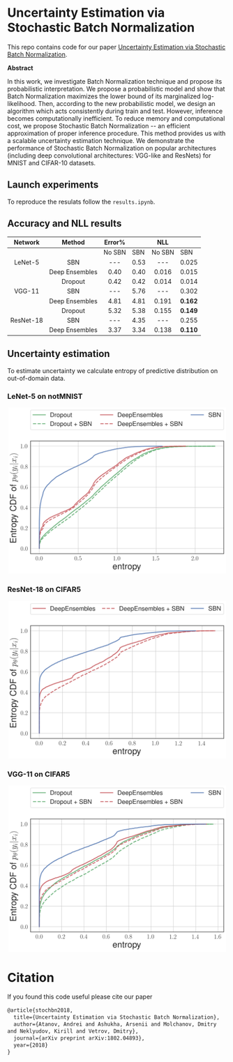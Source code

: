 # Uncertainty Estimation via Stochastic Batch Normalization

This repo contains code for our paper [Uncertainty Estimation via Stochastic Batch Normalization](https://arxiv.org/abs/1802.04893).

__Abstract__

In this work, we investigate Batch Normalization technique and propose its probabilistic interpretation. We propose a probabilistic model and show that Batch Normalization maximizes the lower bound of its marginalized log-likelihood. Then, according to the new probabilistic model, we design an algorithm which acts consistently during train and test. However, inference becomes computationally inefficient. To reduce memory and computational cost, we propose Stochastic Batch Normalization -- an efficient approximation of proper inference procedure. This method provides us with a scalable uncertainty estimation technique. We demonstrate the performance of Stochastic Batch Normalization on popular architectures (including deep convolutional architectures: VGG-like and ResNets) for MNIST and CIFAR-10 datasets.

## Launch experiments

To reproduce the resulats follow the `results.ipynb`. 

## Accuracy and NLL results

|  Network  |     Method     |Error%|      |  NLL  |       |
|:---------:|:--------------:|:----:|------|:-----:|-------|
|           |                |No SBN| SBN  | No SBN|  SBN  |
| LeNet-5   | SBN            | ---  | 0.53 |  ---  | 0.025 |
|           | Deep Ensembles | 0.40 | 0.40 | 0.016 | 0.015 |
|           | Dropout        | 0.42 | 0.42 | 0.014 | 0.014 |
| VGG-11    | SBN            |  --- | 5.76 |  ---  | 0.302 |
|           | Deep Ensembles | 4.81 | 4.81 | 0.191 | __0.162__ |
|           | Dropout        | 5.32 | 5.38 | 0.155 | __0.149__ |
| ResNet-18 | SBN            | ---  | 4.35 |  ---  | 0.255 |
|           | Deep Ensembles | 3.37 | 3.34 | 0.138 | __0.110__ |

## Uncertainty estimation

To estimate uncertainty we calculate entropy of predictive distribution on out-of-domain data.

### LeNet-5 on notMNIST
<p align="center">
    <img src="plots/lenet-entropy-plot.png" width="500">
</p>

### ResNet-18 on CIFAR5
<p align="center">
    <img src="plots/resnet-entropy-plot.png" width="500">
</p>


### VGG-11 on CIFAR5
<p align="center">
    <img src="plots/vgg-entropy-plot.png" width="500">
</p>


# Citation

If you found this code useful please cite our paper 

```
@article{stochbn2018,
  title={Uncertainty Estimation via Stochastic Batch Normalization},
  author={Atanov, Andrei and Ashukha, Arsenii and Molchanov, Dmitry and Neklyudov, Kirill and Vetrov, Dmitry},
  journal={arXiv preprint arXiv:1802.04893},
  year={2018}
}
```